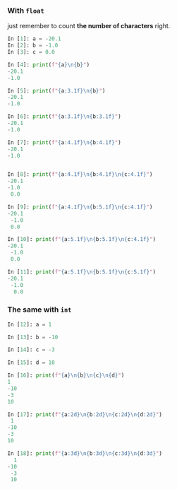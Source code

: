

### With <code>float</code>
just remember to count <b>the number of characters</b> right.
```python
In [1]: a = -20.1
In [2]: b = -1.0
In [3]: c = 0.0

In [4]: print(f"{a}\n{b}")
-20.1
-1.0

In [5]: print(f"{a:3.1f}\n{b}")
-20.1
-1.0

In [6]: print(f"{a:3.1f}\n{b:3.1f}")
-20.1
-1.0

In [7]: print(f"{a:4.1f}\n{b:4.1f}")
-20.1
-1.0


In [8]: print(f"{a:4.1f}\n{b:4.1f}\n{c:4.1f}")
-20.1
-1.0
 0.0

In [9]: print(f"{a:4.1f}\n{b:5.1f}\n{c:4.1f}")
-20.1
 -1.0
 0.0

In [10]: print(f"{a:5.1f}\n{b:5.1f}\n{c:4.1f}")
-20.1
 -1.0
 0.0

In [11]: print(f"{a:5.1f}\n{b:5.1f}\n{c:5.1f}")
-20.1
 -1.0
  0.0
```

### The same with <code>int</code>
```python
In [12]: a = 1

In [13]: b = -10

In [14]: c = -3

In [15]: d = 10

In [16]: print(f"{a}\n{b}\n{c}\n{d}")
1
-10
-3
10

In [17]: print(f"{a:2d}\n{b:2d}\n{c:2d}\n{d:2d}")
 1
-10
-3
10

In [18]: print(f"{a:3d}\n{b:3d}\n{c:3d}\n{d:3d}")
  1
-10
 -3
 10
```


